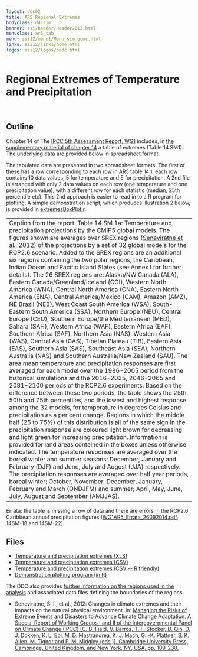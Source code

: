 ```yaml
---
layout: ddc02
title: AR5 Regional Extremes
bodyclass: ddcsim
banner: ssi/header/Header2012.html
menuclass: ar5_tab
menu: ssi12/menu1/Menu_sim_gcmc.html
links: ssi12/links/home.html
logos: ssi12/logos/badc.html
---
```

<h1>Regional Extremes of Temperature and Precipitation</h1>

<br/>

<h2>Outline</h2>

<p>
Chapter 14 of
The <a href="http://www.ipcc.ch/report/ar5/wg1/">IPCC 5th Assessment Report, WG1</a> includes, in <a href="http://www.climatechange2013.org/images/report/WG1AR5_Ch14SM_FINAL.pdf">the supplementary material of chapter 14</a> a table of extremes (Table 14.SM1). The underlying data are provided below in spreadsheet format. 
</p>
<p>
The tabulated data are presented in two spreadsheet formats. The first of these has a row corresponding to each row in AR5 table 14.1: each row contains 10 data values, 5 for temperature and 5 for precipitation. A 2nd file is arranged with only 2 data values on each row (one temperature and one precipitation value), with a different row for each statistic (median, 25th percentile etc). This 2nd approach is easier to read in to a R program for plotting. A simple demonstration script, which produces illustration 2 below, is provided in <a href="/documents/ar5/extremes/extremesBoxPlot.r">extremesBoxPlot.r</a>.
</p>

<table class="figure">
<tr><td>
Caption from the report: Table 14.SM.1a: Temperature and precipitation projections by the CMIP5 global models.
The figures shown are averages over SREX regions (<a href="#seneviratne2012">Seneviratne et al., 2012</a>) of the projections by a set of 32 global models for the RCP2.6 scenario. Added to the SREX regions are an additional six regions containing the two polar regions, the Caribbean, Indian Ocean and Pacific Island States (see Annex I for further details).
The 26 SREX regions are: Alaska/NW Canada (ALA), Eastern Canada/Greenland/Iceland (CGI), Western North America (WNA), Central North America (CNA), Eastern North America (ENA), Central America/Mexico (CAM), Amazon (AMZ), NE Brazil (NEB), West Coast South America (WSA), South- Eastern South America (SSA), Northern Europe (NEU), Central Europe (CEU), Southern Europe/the Mediterranean (MED), Sahara (SAH), Western Africa (WAF), Eastern Africa (EAF), Southern Africa (SAF), Northern Asia (NAS), Western Asia (WAS), Central Asia (CAS), Tibetan Plateau (TIB), Eastern Asia (EAS), Southern Asia (SAS), Southeast Asia (SEA), Northern Australia (NAS) and Southern Australia/New Zealand (SAU). The area mean temperature and precipitation responses are first averaged for each model over the 1986-2005 period from the historical simulations and the 2016-2035, 2046-2065 and 2081-2100 periods of the RCP2.6 experiments.
Based on the difference between these two periods, the table shows the 25th, 50th and 75th percentiles, and the lowest and highest response among the 32 models, for temperature in degrees Celsius and precipitation as a per cent change. Regions in which the middle half (25 to 75%) of this distribution is all of the same sign in the precipitation response are coloured light brown for decreasing and light green for increasing precipitation. Information is provided for land areas contained in the boxes unless otherwise indicated. The temperature responses are averaged over the boreal winter and summer seasons; December, January and February (DJF) and June, July and August (JJA) respectively. The precipitation responses are averaged over half year periods, boreal winter; October, November, December, January, February and March (ONDJFM) and summer; April, May, June, July, August and September (AMJJAS).
</td></tr>
</table>

<!--
<table class="figure">
 <tr> <td align="center">
<img width="800" align="middle" src="/figures/ar5_extremes_median_precip.jpg" alt="Plot of median precipitation"/>
 </td></tr>
<tr> <td width="800" align="center">
 <p style="margin-left:8%;margin-right:8%;">
 Figure 1: Illustration produced by <a href="/documents/ar5/extremes/extremesBoxPlot.r">extremesBoxPlot.r</a>, showing spreads of median precipitation across the multimodel ensemble.
 </p>
 </td></tr>
 </table>
-->


<p>
Errata: the table is missing a row of data and there are errors in the RCP2.6 Caribbean annual precipitation figures
(<a href="http://www.climatechange2013.org/images/report/WG1AR5_Errata_26092014.pdf">WG1AR5_Errata_26092014.pdf</a>, 14SM-18 and 14SM-22).
</p>

<h2>Files</h2>
<ul>
<li><a href="/documents/ar5/extremes/ch14Extremes.xls">Temperature and precipitation extremes (XLS)</a></li>
<li><a href="/documents/ar5/extremes/ch14Extremes.csv">Temperature and precipitation extremes (CSV)</a></li>
<li><a href="/documents/ar5/extremes/ch14ExtremesR.csv">Temperature and precipitation extremes (CSV -- R friendly)</a></li>
<li><a href="/documents/ar5/extremes/extremesBoxPlot.r">Demonstration plotting program (in R)</a></li>
</ul>

<p>The DDC also provides <a href="/guidelines/pages/ar5_regions.html">further information on the regions used in the analysis</a> and associated data files defining the boundaries of the regions.</p>
 
<ul>
<li><a name="seneviratne2012">Seneviratne, S. I., et al., 2012</a>: Changes in climate extremes and their impacts on the
natural physical environment. In:
<a href="http://www.ipcc.ch/report/srex/">Managing the Risks of Extreme Events and
Disasters to Advance Climate Change Adaptation. A Special Report of Working
Groups I and II of the Intergovernmental Panel on Climate Change (IPCC) [C. B.
Field, V. Barros, T. F. Stocker, D. Qin, D. J. Dokken, K. L. Ebi, M. D. Mastrandrea, K. J.
Mach, G. -K. Plattner, S. K. Allen, M. Tignor and P. M. Midgley (eds.)]. Cambridge
University Press, Cambridge, United Kingdom, and New York, NY, USA, pp.
109-230. </a>
</li>
</ul>
